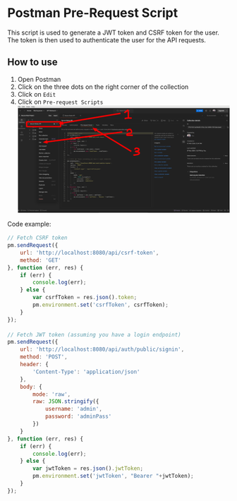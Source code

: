 # Postman Pre-Request Script

This script is used to generate a JWT token and CSRF token for the user. The token is then used to authenticate the user for the API requests.

## How to use
1. Open Postman
2. Click on the three dots on the right corner of the collection
3. Click on `Edit`
4. Click on `Pre-request Scripts`
![Postman set up pre request script](./images/postman-pre-request-script.png)

Code example:
```javascript
// Fetch CSRF token
pm.sendRequest({
    url: 'http://localhost:8080/api/csrf-token',
    method: 'GET'
}, function (err, res) {
    if (err) {
        console.log(err);
    } else {
        var csrfToken = res.json().token;
        pm.environment.set('csrfToken', csrfToken);
    }
});

// Fetch JWT token (assuming you have a login endpoint)
pm.sendRequest({
    url: 'http://localhost:8080/api/auth/public/signin',
    method: 'POST',
    header: {
        'Content-Type': 'application/json'
    },
    body: {
        mode: 'raw',
        raw: JSON.stringify({
            username: 'admin',
            password: 'adminPass'
        })
    }
}, function (err, res) {
    if (err) {
        console.log(err);
    } else {
        var jwtToken = res.json().jwtToken;
        pm.environment.set('jwtToken', "Bearer "+jwtToken);
    }
});
```
